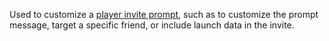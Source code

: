 Used to customize a
[player invite prompt](https://create.roblox.com/docs/production/promotion/invite-prompts), such
as to customize the prompt message, target a specific friend, or include
launch data in the invite.